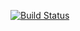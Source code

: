 [![Build Status](https://travis-ci.org/Cmaxa/Cmaxa.github.io.svg?branch=qwblog)](https://travis-ci.org/Cmaxa/Cmaxa.github.io)
